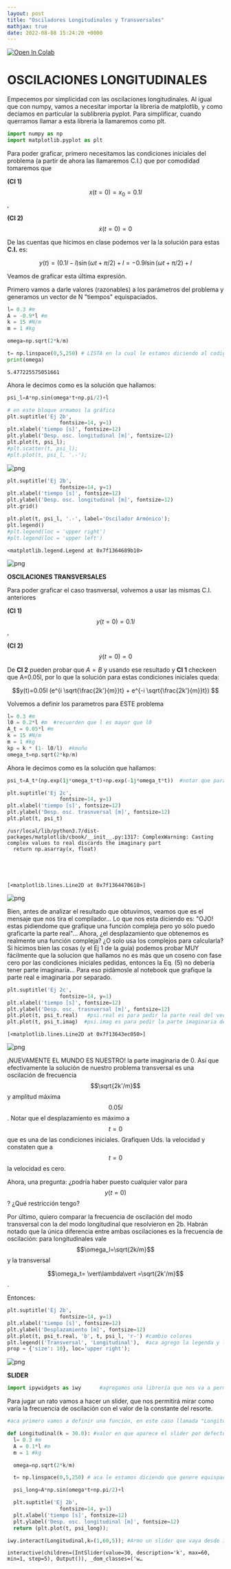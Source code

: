 ```yaml
---
layout: post
title: "Osciladores Longitudinales y Transversales"
mathjax: true
date: 2022-08-08 15:24:20 +0000
---
```



<a href="https://colab.research.google.com/github/remusezequiel/Fis_Colab/blob/main/Ondas/Oscilaciones_Long_y_Transversales.ipynb" target="_parent"><img src="https://colab.research.google.com/assets/colab-badge.svg" alt="Open In Colab"/></a>

# **OSCILACIONES LONGITUDINALES**

Empecemos por simplicidad con las oscilaciones longitudinales. Al igual que con numpy, vamos a necesitar importar la libreria de matplotlib, y como deciamos en particular la sublibreria pyplot. Para simplificar, cuando querramos llamar a esta libreria la llamaremos como plt.


```python
import numpy as np
import matplotlib.pyplot as plt

```

Para poder graficar, primero necesitamos las condiciones iniciales del problema (a partir de ahora las llamaremos C.I.) que por comodidad tomaremos que 

**(CI 1)** $$x(t=0)= x_0 = 0.1l$$,

**(CI 2)** $$\dot x(t=0)=0$$

De las cuentas que hicimos en clase podemos ver la la solución para estas **C.I.** es:

$$y(t)=(0.1l-l) \sin (\omega t+\pi/2) + l = -0.9l \sin (\omega t+\pi/2) + l$$


Veamos de graficar esta última expresión.

Primero vamos a darle valores (razonables) a los parámetros del problema y generamos un vector de N "tiempos" equispaciados.


```python
l= 0.3 #m
A = -0.9*l #m 
k = 15 #N/m
m = 1 #kg

omega=np.sqrt(2*k/m)

t= np.linspace(0,5,250) # LISTA en la cual le estamos diciendo al codigo que genere equispaciadamente 250 tiempos entre 0 y 5seg
print(omega)

```

    5.477225575051661


Ahora le decimos como es la solución que hallamos:


```python
psi_l=A*np.sin(omega*t+np.pi/2)+l 
```


```python
# en este bloque armamos la gráfica
plt.suptitle('Ej 2b', 
                 fontsize=14, y=1)
plt.xlabel('tiempo [s]', fontsize=12)
plt.ylabel('Desp. osc. longitudinal [m]', fontsize=12)
plt.plot(t, psi_l);
#plt.scatter(t, psi_l);
#plt.plot(t, psi_l, '.-');

```


    
![png](/assets/images/2022-08-08/output_11_0.png)
    



```python
plt.suptitle('Ej 2b', 
                 fontsize=14, y=1)
plt.xlabel('tiempo [s]', fontsize=12)
plt.ylabel('Desp. osc. longitudinal [m]', fontsize=12)
plt.grid()

plt.plot(t, psi_l, '.-', label='Oscilador Armónico');
plt.legend()
#plt.legend(loc = 'upper right')
#plt.legend(loc = 'upper left')
```




    <matplotlib.legend.Legend at 0x7f1364689b10>




    
![png](/assets/images/2022-08-08/output_12_1.png)
    


**OSCILACIONES TRANSVERSALES**

Para poder graficar el caso trasnversal, volvemos a usar las mismas C.I. anteriores

**(CI 1)** $$y(t=0)=0.1l$$,

**(CI 2)** $$\dot y(t=0)=0$$

De **CI 2** pueden probar que $A=B$ y usando ese resultado y **CI 1** checkeen que A=0.05l, por lo que la solución para estas condiciones iniciales queda:

$$y(t)=0.05l (e^{i \sqrt{\frac{2k'}{m}}t} + e^{-i \sqrt{\frac{2k'}{m}}t}) $$


Volvemos a definir los parametros para ESTE problema


```python
l= 0.3 #m
l0 = 0.2*l #m  #recuerden que l es mayor que l0
A_t = 0.05*l #m 
k = 15 #N/m
m = 1 #kg
kp = k * (1- l0/l)  #kmoño
omega_t=np.sqrt(2*kp/m)
```

Ahora le decimos como es la solución que hallamos:


```python
psi_t=A_t*(np.exp(1j*omega_t*t)+np.exp(-1j*omega_t*t))  #notar que para incluir la constante imaginaria i en python debemos escribir '1j'

```


```python
plt.suptitle('Ej 2c', 
                 fontsize=14, y=1)
plt.xlabel('tiempo [s]', fontsize=12)
plt.ylabel('Desp. osc. trasnversal [m]', fontsize=12)
plt.plot(t, psi_t)
```

    /usr/local/lib/python3.7/dist-packages/matplotlib/cbook/__init__.py:1317: ComplexWarning: Casting complex values to real discards the imaginary part
      return np.asarray(x, float)





    [<matplotlib.lines.Line2D at 0x7f1364470610>]




    
![png](/assets/images/2022-08-08/output_19_2.png)
    


Bien, antes de analizar el resultado que obtuvimos, veamos que es el mensaje que nos tira el compilador... 
Lo que nos esta diciendo es: "OJO! estas pidiendome que grafique una función compleja pero yo sólo puedo graficarte la parte real"... Ahora, ¿el desplazamiento que obtenemos es realmente una función compleja? ¿O solo usa los complejos para calcularla? Si hicimos bien las cosas (y el Ej 1 de la guía) podemos probar MUY fácilmente que la solucion que hallamos no es más que un coseno con fase cero por las condiciones iniciales pedidas, entonces la Eq. (5) no debería tener parte imaginaria... Para eso pidámosle al notebook que grafique la parte real e imaginaria por separado.


```python
plt.suptitle('Ej 2c', 
                 fontsize=14, y=1)
plt.xlabel('tiempo [s]', fontsize=12)
plt.ylabel('Desp. osc. trasnversal [m]', fontsize=12)
plt.plot(t, psi_t.real)   #psi.real es para pedir la parte real del vector psi
plt.plot(t, psi_t.imag)  #psi.imag es para pedir la parte imaginaria del vector psi
```




    [<matplotlib.lines.Line2D at 0x7f13643ec050>]




    
![png](/assets/images/2022-08-08/output_21_1.png)
    


¡NUEVAMENTE EL MUNDO ES NUESTRO! la parte imaginaria de 0. Así que efectivamente la solución de nuestro problema transversal es una oscilación de frecuencia $$\sqrt{2k'/m}$$ y amplitud máxima $$0.05l$$. Notar que el desplazamiento es máximo a $$t=0$$ que es una de las condiciones iniciales. Grafiquen Uds. la velocidad y constaten que a $$t=0$$ la velocidad es cero.

Ahora, una pregunta: ¿podría haber puesto cualquier valor para $$y(t=0)$$? ¿Qué restricción tengo? 

Por último, quiero comparar la frecuencia de oscilación del modo transversal con la del modo longitudinal que resolvieron en 2b. Habrán notado que la única diferencia entre ambas oscilaciones es la frecuencia de oscilación: para longitudinales vale $$\omega_l=\sqrt{2k/m}$$ y la transversal

 $$\omega_t=  \vert\lambda\vert =\sqrt{2k'/m}$$. 
 
 Entonces:


```python
plt.suptitle('Ej 2b', 
                 fontsize=14, y=1)
plt.xlabel('tiempo [s]', fontsize=12)
plt.ylabel('Desplazamiento [m]', fontsize=12)
plt.plot(t, psi_t.real, 'b', t, psi_l, 'r-') #cambio colores
plt.legend(('Transversal', 'Longitudinal'),  #aca agrego la legenda y le digo en que posición de la figura quiero que esté.
prop = {'size': 10}, loc='upper right');

```


    
![png](/assets/images/2022-08-08/output_24_0.png)
    


**SLIDER**


```python
import ipywidgets as iwy      #agregamos una libreria que nos va a permitir jugar con SLIDERS
```

Para jugar un rato vamos a hacer un slider, que nos permitirá mirar como varía la frecuencia de oscilación con el valor de la constante del resorte.


```python
#aca primero vamos a definir una función, en este caso llamada "Longitudinal"

def Longitudinal(k = 30.0): #valor en que aparece el slider por defecto. La función queda cargada hasta que yo la llame, dentro de la función tengo que poner todos los parámetros
  l= 0.3 #m
  A = 0.1*l #m 
  m = 1 #kg

  omega=np.sqrt(2*k/m)

  t= np.linspace(0,5,250) # aca le estamos diciendo que genere equispaciadamente 250 tiempos entre 0 y 5seg

  psi_long=A*np.sin(omega*t+np.pi/2)+l

  plt.suptitle('Ej 2b', 
                 fontsize=14, y=1)
  plt.xlabel('tiempo [s]', fontsize=12)
  plt.ylabel('Desp. osc. longitudinal [m]', fontsize=12)
  return (plt.plot(t, psi_long)); 

```


```python
iwy.interact(Longitudinal,k=(1,60,5)); #Armo un slider que vaya desde 1 a 60 de a pasos de a 5N/m y llamo a la función 

```


    interactive(children=(IntSlider(value=30, description='k', max=60, min=1, step=5), Output()), _dom_classes=('w…

